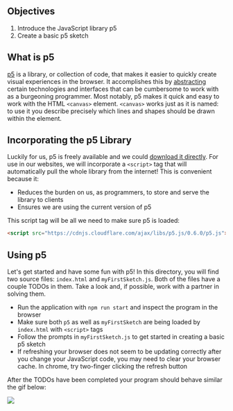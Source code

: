 ## Objectives

1. Introduce the JavaScript library p5
2. Create a basic p5 sketch

## What is p5

[p5][p5-home] is a library, or collection of code, that makes it easier to quickly create visual experiences in the browser. It accomplishes this by [abstracting][abstraction] certain technologies and interfaces that can be cumbersome to work with as a burgeoning programmer. Most notably, p5 makes it quick and easy to work with the HTML `<canvas>` element. `<canvas>` works just as it is named: to use it you describe precisely which lines and shapes should be drawn within the element.

## Incorporating the p5 Library

Luckily for us, p5 is freely available and we could [download it directly][dl-p5]. For use in our websites, we will incorporate a `<script>` tag that will automatically pull the whole library from the internet! This is convenient because it:
  - Reduces the burden on us, as programmers, to store and serve the library to clients
  - Ensures we are using the current version of p5

This script tag will be all we need to make sure p5 is loaded:

```html
<script src="https://cdnjs.cloudflare.com/ajax/libs/p5.js/0.6.0/p5.js"></script>
```

## Using p5

Let's get started and have some fun with p5! In this directory, you will find two source files: `index.html` and `myFirstSketch.js`. Both of the files have a couple TODOs in them. Take a look and, if possible, work with a partner in solving them.
  - Run the application with `npm run start` and inspect the program in the browser
  - Make sure both `p5` as well as `myFirstSketch` are being loaded by `index.html` with `<script>` tags
  - Follow the prompts in `myFirstSketch.js` to get started in creating a basic p5 sketch
  - If refreshing your browser does not seem to be updating correctly after you change your JavaScript code, you may need to clear your browser cache. In chrome, try two-finger clicking the refresh button

After the TODOs have been completed your program should behave similar the gif below:

![](https://curriculum-content.s3.amazonaws.com/KWK/chrome-boi-working-example.gif)


[p5-home]: "https://p5js.org/"
[dl-p5]: "https://p5js.org/download/"
[abstraction]: "https://en.wikipedia.org/wiki/Abstraction_(software_engineering)"
